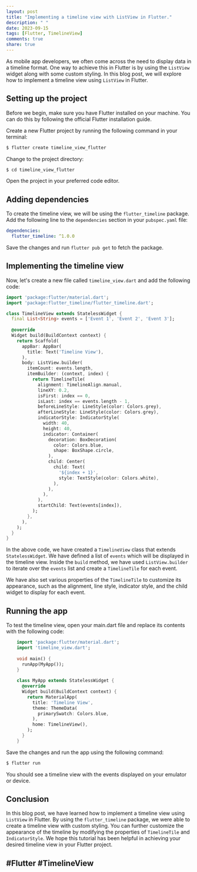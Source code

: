 ```yaml
---
layout: post
title: "Implementing a timeline view with ListView in Flutter."
description: " "
date: 2023-09-15
tags: [Flutter, TimelineView]
comments: true
share: true
---
```


As mobile app developers, we often come across the need to display data in a timeline format. One way to achieve this in Flutter is by using the `ListView` widget along with some custom styling. In this blog post, we will explore how to implement a timeline view using `ListView` in Flutter.

## Setting up the project

Before we begin, make sure you have Flutter installed on your machine. You can do this by following the official Flutter installation guide.

Create a new Flutter project by running the following command in your terminal:

```bash
$ flutter create timeline_view_flutter
```

Change to the project directory:

```bash
$ cd timeline_view_flutter
```

Open the project in your preferred code editor.

## Adding dependencies

To create the timeline view, we will be using the `flutter_timeline` package. Add the following line to the `dependencies` section in your `pubspec.yaml` file:

```yaml
dependencies:
  flutter_timeline: ^1.0.0
```

Save the changes and run `flutter pub get` to fetch the package.

## Implementing the timeline view

Now, let's create a new file called `timeline_view.dart` and add the following code:

```dart
import 'package:flutter/material.dart';
import 'package:flutter_timeline/flutter_timeline.dart';

class TimelineView extends StatelessWidget {
  final List<String> events = ['Event 1', 'Event 2', 'Event 3'];
  
  @override
  Widget build(BuildContext context) {
    return Scaffold(
      appBar: AppBar(
        title: Text('Timeline View'),
      ),
      body: ListView.builder(
        itemCount: events.length,
        itemBuilder: (context, index) {
          return TimelineTile(
            alignment: TimelineAlign.manual,
            lineXY: 0.2,
            isFirst: index == 0,
            isLast: index == events.length - 1,
            beforeLineStyle: LineStyle(color: Colors.grey),
            afterLineStyle: LineStyle(color: Colors.grey),
            indicatorStyle: IndicatorStyle(
              width: 40,
              height: 40,
              indicator: Container(
                decoration: BoxDecoration(
                  color: Colors.blue,
                  shape: BoxShape.circle,
                ),
                child: Center(
                  child: Text(
                    '${index + 1}',
                    style: TextStyle(color: Colors.white),
                  ),
                ),
              ),
            ),
            startChild: Text(events[index]),
          );
        },
      ),
    );
  }
}
```

In the above code, we have created a `TimelineView` class that extends `StatelessWidget`. We have defined a list of `events` which will be displayed in the timeline view. Inside the `build` method, we have used `ListView.builder` to iterate over the `events` list and create a `TimelineTile` for each event. 

We have also set various properties of the `TimelineTile` to customize its appearance, such as the alignment, line style, indicator style, and the child widget to display for each event.

## Running the app

To test the timeline view, open your main.dart file and replace its contents with the following code:

```dart
	import 'package:flutter/material.dart';
	import 'timeline_view.dart';
	
	void main() {
	  runApp(MyApp());
	}
	
	class MyApp extends StatelessWidget {
	  @override
	  Widget build(BuildContext context) {
	    return MaterialApp(
	      title: 'Timeline View',
	      theme: ThemeData(
	        primarySwatch: Colors.blue,
	      ),
	      home: TimelineView(),
	    );
	  }
	}
```

Save the changes and run the app using the following command:

```bash
$ flutter run
```

You should see a timeline view with the events displayed on your emulator or device.

## Conclusion

In this blog post, we have learned how to implement a timeline view using `ListView` in Flutter. By using the `flutter_timeline` package, we were able to create a timeline view with custom styling. You can further customize the appearance of the timeline by modifying the properties of `TimelineTile` and `IndicatorStyle`. We hope this tutorial has been helpful in achieving your desired timeline view in your Flutter project.

## #Flutter #TimelineView